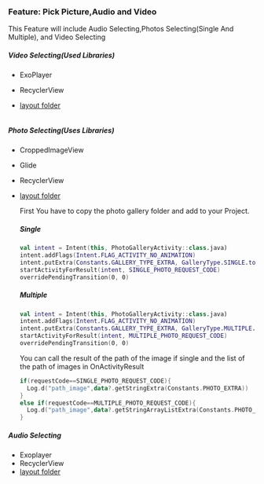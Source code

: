 ###	Feature: Pick Picture,Audio and Video

This Feature will include Audio Selecting,Photos Selecting(Single And Multiple), and Video Selecting

##### Video Selecting(Used Libraries)

- ExoPlayer

- RecyclerView

- [layout folder]()

  ```kotlin
  
  ```

  

##### Photo Selecting(Uses Libraries)

- CroppedImageView

- Glide

- RecyclerView

- [layout folder](https://github.com/PhyoLinMg/TemplateAndroid/tree/master/photo_layout)

  First You have to copy the photo gallery folder and add to your Project.

  ##### Single

  ```kotlin
  val intent = Intent(this, PhotoGalleryActivity::class.java)
  intent.addFlags(Intent.FLAG_ACTIVITY_NO_ANIMATION)
  intent.putExtra(Constants.GALLERY_TYPE_EXTRA, GalleryType.SINGLE.toString())
  startActivityForResult(intent, SINGLE_PHOTO_REQUEST_CODE)
  overridePendingTransition(0, 0)
  ```

  ##### Multiple

  ```kotlin
  val intent = Intent(this, PhotoGalleryActivity::class.java)
  intent.addFlags(Intent.FLAG_ACTIVITY_NO_ANIMATION)
  intent.putExtra(Constants.GALLERY_TYPE_EXTRA, GalleryType.MULTIPLE.toString())
  startActivityForResult(intent, MULTIPLE_PHOTO_REQUEST_CODE)
  overridePendingTransition(0, 0)
  ```

  You can call the result of the path of the image if single and the list of the path of images in OnActivityResult

  ```kotlin
  if(requestCode==SINGLE_PHOTO_REQUEST_CODE){
  	Log.d("path_image",data?.getStringExtra(Constants.PHOTO_EXTRA))	
  }
  else if(requestCode==MULTIPLE_PHOTO_REQUEST_CODE){
  	Log.d("path_image",data?.getStringArrayListExtra(Constants.PHOTO_LIST_EXTRA).toString())
  }
  ```

  

##### Audio Selecting

- Exoplayer
- RecyclerView
- [layout folder]()



